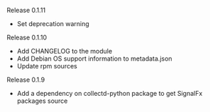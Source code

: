 Release 0.1.11
  * Set deprecation warning

Release 0.1.10

  * Add CHANGELOG to the module
  * Add Debian OS support information to metadata.json
  * Update rpm sources

Release 0.1.9

  * Add a dependency on collectd-python package to get SignalFx packages source
